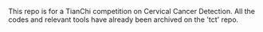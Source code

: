 This repo is for a TianChi competition on Cervical Cancer Detection. All the codes and relevant tools have already been archived on the 'tct' repo. 
